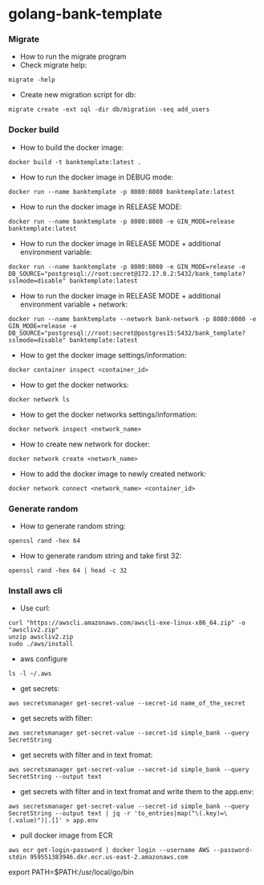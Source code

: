 # golang-bank-template


### Migrate

* How to run the migrate program 
* Check migrate help:
```
migrate -help
```
* Create new migration script for db:
```
migrate create -ext sql -dir db/migration -seq add_users
```

### Docker build

* How to build the docker image: 
```
docker build -t banktemplate:latest .
```

* How to run the docker image in DEBUG mode: 
```
docker run --name banktemplate -p 8080:8080 banktemplate:latest
```

* How to run the docker image in RELEASE MODE: 
```
docker run --name banktemplate -p 8080:8080 -e GIN_MODE=release banktemplate:latest
```

* How to run the docker image in RELEASE MODE + additional environment variable: 
```
docker run --name banktemplate -p 8080:8080 -e GIN_MODE=release -e DB_SOURCE="postgresql://root:secret@172.17.0.2:5432/bank_template?sslmode=disable" banktemplate:latest
```

* How to run the docker image in RELEASE MODE + additional environment variable + network: 
```
docker run --name banktemplate --network bank-network -p 8080:8080 -e GIN_MODE=release -e DB_SOURCE="postgresql://root:secret@postgres15:5432/bank_template?sslmode=disable" banktemplate:latest
```


* How to get the docker image settings/information: 
```
docker container inspect <container_id>
```

* How to get the docker networks: 
```
docker network ls 
```

* How to get the docker networks settings/information: 
```
docker network inspect <network_name>
```

* How to create new network for docker: 
```
docker network create <network_name> 
```

* How to add the docker image to newly created network: 
```
docker network connect <network_name> <container_id>
```

### Generate random

* How to generate random string: 
```
openssl rand -hex 64
```

* How to generate random string and take first 32: 
```
openssl rand -hex 64 | head -c 32
```


### Install aws cli

* Use curl:
```
curl "https://awscli.amazonaws.com/awscli-exe-linux-x86_64.zip" -o "awscliv2.zip"
unzip awscliv2.zip
sudo ./aws/install
```

* aws configure


```
ls -l ~/.aws
```

* get secrets:
```
aws secretsmanager get-secret-value --secret-id name_of_the_secret
```

* get secrets with filter:
```
aws secretsmanager get-secret-value --secret-id simple_bank --query SecretString
```

* get secrets with filter and in text fromat:
```
aws secretsmanager get-secret-value --secret-id simple_bank --query SecretString --output text
```

* get secrets with filter and in text fromat and write them to the app.env:
```
aws secretsmanager get-secret-value --secret-id simple_bank --query SecretString --output text | jq -r 'to_entries|map("\(.key)=\(.value)")|.[]' > app.env
```

* pull docker image from ECR
```
aws ecr get-login-password | docker login --username AWS --password-stdin 959551383946.dkr.ecr.us-east-2.amazonaws.com
```

export PATH=$PATH:/usr/local/go/bin